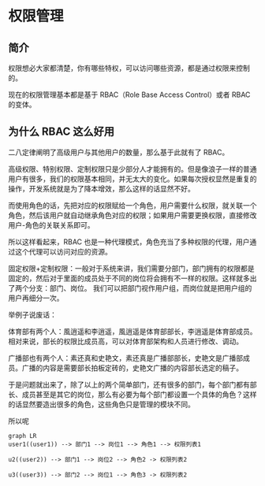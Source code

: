 # 权限管理

## 简介

权限想必大家都清楚，你有哪些特权，可以访问哪些资源，都是通过权限来控制的。

现在的权限管理基本都是基于 RBAC（Role Base Access Control）或者 RBAC 的变体。

## 为什么 RBAC 这么好用

二八定律阐明了高级用户与其他用户的数量，那么基于此就有了 RBAC。

高级权限、特别权限、定制权限只是少部分人才能拥有的。但是像浪子一样的普通用户有很多，我们的权限基本相同，并无太大的变化。如果每次授权显然是重复的操作，开发系统就是为了降本增效，那么这样的话显然不好。

而使用角色的话，先把对应的权限赋给一个角色，用户需要什么权限，就关联一个角色，然后该用户就自动继承角色对应的权限；如果用户需要更换权限，直接修改用户-角色的关联关系即可。

所以这样看起来，RBAC 也是一种代理模式，角色充当了多种权限的代理，用户通过这个代理可以访问对应的资源。

固定权限+定制权限：一般对于系统来讲，我们需要分部门，部门拥有的权限都是固定的，然后对于里面的成员处于不同的岗位将会拥有不一样的权限。这样就多出了两个分支：部门、岗位。
我们可以把部门视作用户组，而岗位就是把用户组的用户再细分一次。

举例子说废话：

体育部有两个人：風逍遥和李逍遥，風逍遥是体育部部长，李逍遥是体育部成员。相对来说，部长的权限比成员高，可以对体育部架构和人员进行修改、调动。

广播部也有两个人：素还真和史艳文，素还真是广播部部长，史艳文是广播部成员。广播的内容是需要部长拍板定砖的，史艳文广播的内容部长选定的稿子。

于是问题就出来了，除了以上的两个简单部门，还有很多的部门，每个部门都有部长、成员甚至是其它的岗位，那么有必要为每个部门都设置一个具体的角色？这样的话显然要造出很多的角色，这些角色只是管理的模块不同。

所以呢

```mermaid
graph LR
user1((user1)) --> 部门1 --> 岗位1 --> 角色1 --> 权限列表1

u2((user2)) --> 部门1 --> 岗位2 --> 角色2 -> 权限列表2

u3((user3)) --> 部门2 --> 岗位1 --> 角色3 -> 权限列表2
```
